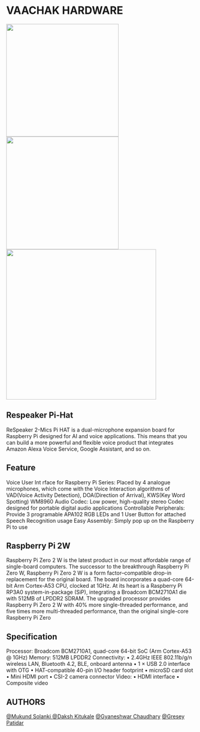 
# VAACHAK HARDWARE

<img src="https://github.com/Gresey/Vaachak-TecHacks/assets/113979215/c7c8598a-f5dd-403d-9213-de2cac88ee11" width="300" height="300">

<img src="https://github.com/Gresey/Vaachak-TecHacks/assets/113979215/113d4e21-4efc-48da-960c-cd58afe9d681" width="300" height="300">

<img src="https://github.com/Gresey/Vaachak-TecHacks/assets/113979215/40d0a3a6-026b-4650-a644-7132899ef2e7" width="400" height="400">

## Respeaker Pi-Hat
ReSpeaker 2-Mics Pi HAT is a dual-microphone expansion board for Raspberry Pi designed for AI and voice applications. This means that you can build a more powerful and flexible voice product that integrates Amazon Alexa Voice Service, Google Assistant, and so on.

## Feature

Voice User Int	rface for Raspberry Pi Series: Placed by 4 analogue microphones, which come with the Voice Interaction algorithms of VAD(Voice Activity Detection), DOA(Direction of Arrival), KWS(Key Word Spotting)
WM8960 Audio Codec: Low power, high-quality stereo Codec designed for portable digital audio applications
Controllable Peripherals: Provide 3 programable APA102 RGB LEDs and 1 User Button for attached Speech Recognition usage
Easy Assembly: Simply pop up on the Raspberry Pi to use


## Raspberry Pi 2W

Raspberry Pi Zero 2 W is the latest product in our most affordable range of single-board
computers. The successor to the breakthrough Raspberry Pi Zero W, Raspberry Pi Zero 2 W
is a form factor–compatible drop-in replacement for the original board.
The board incorporates a quad-core 64-bit Arm Cortex-A53 CPU, clocked at 1GHz.
At its heart is a Raspberry Pi RP3A0 system-in-package (SiP), integrating a Broadcom
BCM2710A1 die with 512MB of LPDDR2 SDRAM. The upgraded processor provides
Raspberry Pi Zero 2 W with 40% more single-threaded performance, and five times more
multi-threaded performance, than the original single-core Raspberry Pi Zero

## Specification

Processor: Broadcom BCM2710A1, quad-core 64-bit SoC
(Arm Cortex-A53 @ 1GHz)
Memory: 512MB LPDDR2
Connectivity: • 2.4GHz IEEE 802.11b/g/n wireless LAN, Bluetooth 4.2, BLE,
onboard antenna
• 1 × USB 2.0 interface with OTG
• HAT-compatible 40-pin I/O header footprint
• microSD card slot
• Mini HDMI port
• CSI-2 camera connector
Video: • HDMI interface
• Composite video

## AUTHORS
[@Mukund Solanki ](https://github.com/mukundsolanki)
[@Daksh Kitukale](https://github.com/K-Daksh)
[@Gyaneshwar Chaudhary](https://github.com/gyaneshwarchoudhary)
[@Gresey Patidar](https://github.com/Gresey)
